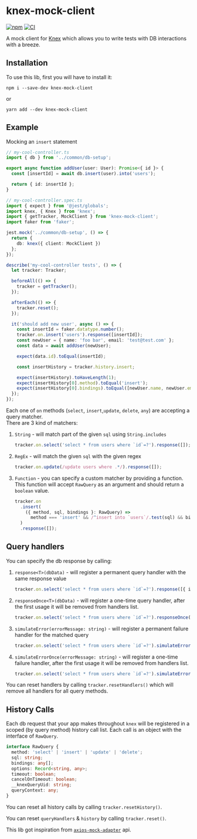 # knex-mock-client

[![npm](https://img.shields.io/npm/v/knex-mock-client.svg)](https://www.npmjs.com/package/knex-mock-client)
[![CI](https://github.com/felixmosh/knex-mock-client/actions/workflows/main.yml/badge.svg)](https://github.com/felixmosh/knex-mock-client/actions/workflows/main.yml)

A mock client for [Knex](https://github.com/knex/knex) which allows you to write tests with DB
interactions with a breeze.

## Installation

To use this lib, first you will have to install it:

```
npm i --save-dev knex-mock-client
```

or

```
yarn add --dev knex-mock-client
```

## Example

Mocking an `insert` statement

```ts
// my-cool-controller.ts
import { db } from '../common/db-setup';

export async function addUser(user: User): Promise<{ id }> {
  const [insertId] = await db.insert(user).into('users');

  return { id: insertId };
}
```

```ts
// my-cool-controller.spec.ts
import { expect } from '@jest/globals';
import knex, { Knex } from 'knex';
import { getTracker, MockClient } from 'knex-mock-client';
import faker from 'faker';

jest.mock('../common/db-setup', () => {
  return {
    db: knex({ client: MockClient })
  };
});

describe('my-cool-controller tests', () => {
  let tracker: Tracker;

  beforeAll(() => {
    tracker = getTracker();
  });

  afterEach(() => {
    tracker.reset();
  });

  it('should add new user', async () => {
    const insertId = faker.datatype.number();
    tracker.on.insert('users').response([insertId]);
    const newUser = { name: 'foo bar', email: 'test@test.com' };
    const data = await addUser(newUser);

    expect(data.id).toEqual(insertId);

    const insertHistory = tracker.history.insert;

    expect(insertHistory).toHaveLength(1);
    expect(insertHistory[0].method).toEqual('insert');
    expect(insertHistory[0].bindings).toEqual([newUser.name, newUser.email]);
  });
});
```

Each one of `on` methods (`select`, `insert`,`update`, `delete`, `any`) are accepting a query matcher.
<br>There are 3 kind of matchers:

1. `String` - will match part of the given `sql` using `String.includes`

   ```ts
   tracker.on.select('select * from users where `id`=?').response([]);
   ```

2. `RegEx` - will match the given `sql` with the given regex
   ```ts
   tracker.on.update(/update users where .*/).response([]);
   ```
3. `Function` - you can specify a custom matcher by providing a function.
   <br/>This function will accept `RawQuery` as an argument and should return a `boolean` value.
   ```ts
   tracker.on
     .insert(
       ({ method, sql, bindings }: RawQuery) =>
         method === 'insert' && /^insert into `users`/.test(sql) && bindings.includes('secret-token')
     )
     .response([]);
   ```

## Query handlers

You can specify the db response by calling:

1. `response<T>(dbData)` - will register a permanent query handler with the same response value

   ```ts
   tracker.on.select('select * from users where `id`=?').response([{ id: 1, name: 'foo' }]);
   ```

2. `responseOnce<T>(dbData)` - will register a one-time query handler, after the first usage it will
   be removed from handlers list.
   ```ts
   tracker.on.select('select * from users where `id`=?').responseOnce([{ id: 1, name: 'foo' }]);
   ```
3. `simulateError(errorMessage: string)` - will register a permanent failure handler for the matched
   query
   ```ts
   tracker.on.select('select * from users where `id`=?').simulateError('Connection lost');
   ```
4. `simulateErrorOnce(errorMessage: string)` - will register a one-time failure handler, after the
   first usage it will be removed from handlers list.
   ```ts
   tracker.on.select('select * from users where `id`=?').simulateErrorOnce('Connection lost');
   ```

You can reset handlers by calling `tracker.resetHandlers()` which will remove all handlers for all
query methods.

## History Calls

Each db request that your app makes throughout `knex` will be registered in a scoped (by query
method) history call list. Each call is an object with the interface of `RawQuery`.

```ts
interface RawQuery {
  method: 'select' | 'insert' | 'update' | 'delete';
  sql: string;
  bindings: any[];
  options: Record<string, any>;
  timeout: boolean;
  cancelOnTimeout: boolean;
  __knexQueryUid: string;
  queryContext: any;
}
```

You can reset all history calls by calling `tracker.resetHistory()`.

You can reset `queryHandlers` & `history` by calling `tracker.reset()`.

This lib got inspiration from [`axios-mock-adapter`](https://github.com/ctimmerm/axios-mock-adapter)
api️.

